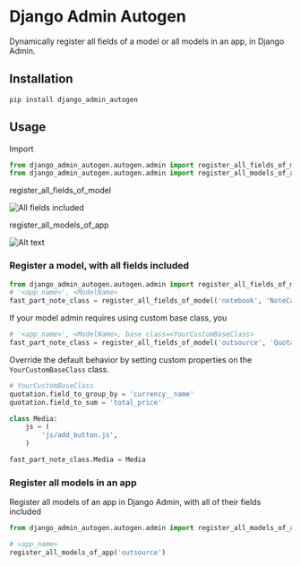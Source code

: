 # Django Admin Autogen

Dynamically register all fields of a model or all models in an app, in Django Admin.

## Installation

```shell
pip install django_admin_autogen
```

## Usage

Import

```python
from django_admin_autogen.autogen.admin import register_all_fields_of_model
from django_admin_autogen.autogen.admin import register_all_models_of_app
```

register_all_fields_of_model

![All fields included](https://i.imgur.com/uWW4JiP.png)

register_all_models_of_app

![Alt text](https://i.imgur.com/VYRQyUA.png)

### Register a model, with all fields included

```python
from django_admin_autogen.autogen.admin import register_all_fields_of_model
# '<app_name>', <ModelName>
fast_part_note_class = register_all_fields_of_model('notebook', 'NoteCategory')
```

If your model admin requires using custom base class, you 

```python
# '<app_name>', <ModelName>, base_class=<YourCustomBaseClass>
fast_part_note_class = register_all_fields_of_model('outsource', 'Quotation', base_class=YourCustomBaseClass)
```

Override the default behavior by setting custom properties on the `YourCustomBaseClass` class.

```python
# YourCustomBaseClass 
quotation.field_to_group_by = 'currency__name'
quotation.field_to_sum = 'total_price'

class Media:
    js = (
        'js/add_button.js',
    )

fast_part_note_class.Media = Media
```

### Register all models in an app

Register all models of an app in Django Admin, with all of their fields included

```python
from django_admin_autogen.autogen.admin import register_all_models_of_app

# <app_name>
register_all_models_of_app('outsource')
```




